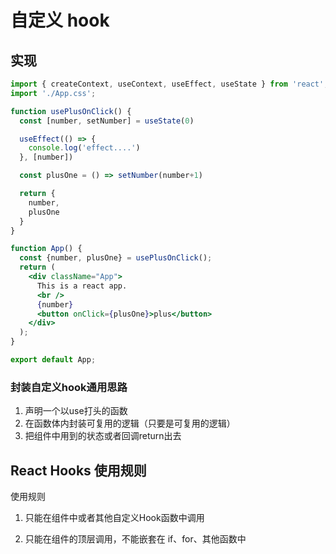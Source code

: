 # 自定义 hook

## 实现

```jsx
import { createContext, useContext, useEffect, useState } from 'react';
import './App.css';

function usePlusOnClick() {
  const [number, setNumber] = useState(0)

  useEffect(() => {
    console.log('effect....')
  }, [number])

  const plusOne = () => setNumber(number+1)

  return {
    number,
    plusOne
  }
}

function App() {
  const {number, plusOne} = usePlusOnClick();
  return (
    <div className="App">
      This is a react app.
      <br />
      {number}
      <button onClick={plusOne}>plus</button>
    </div>
  );
}

export default App;
```

### 封装自定义hook通用思路

1. 声明一个以use打头的函数
2. 在函数体内封装可复用的逻辑（只要是可复用的逻辑）
3. 把组件中用到的状态或者回调return出去

## React Hooks 使用规则

使用规则

1. 只能在组件中或者其他自定义Hook函数中调用

2. 只能在组件的顶层调用，不能嵌套在 if、for、其他函数中